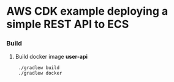 # AWS CDK example deploying a simple REST API to ECS


### Build

1. Build docker image **user-api**

        ./gradlew build
        ./gradlew docker

